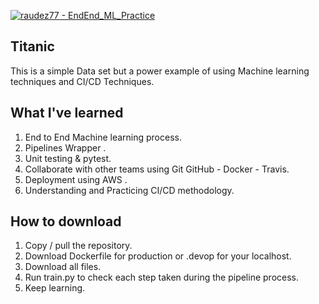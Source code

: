 [![raudez77 - EndEnd_ML_Practice](https://img.shields.io/static/v1?label=raudez77&message=EndEnd_ML_Practice&color=blue&logo=github)](https://github.com/raudez77/EndEnd_ML_Practice "Go to GitHub repo")

## Titanic 

This is a simple Data set but a power example of using Machine learning techniques and CI/CD Techniques.

## What I've learned

1. End to End Machine learning process.
2. Pipelines Wrapper .
3. Unit testing & pytest.
4. Collaborate with other teams using Git GitHub - Docker  - Travis.
5. Deployment using AWS .
6. Understanding and Practicing CI/CD methodology. 

## How to download 

1. Copy / pull the repository. 
2. Download Dockerfile for production or .devop for your localhost.
3. Download all files.
4. Run train.py to check each step taken during the pipeline process.
5. Keep learning.
